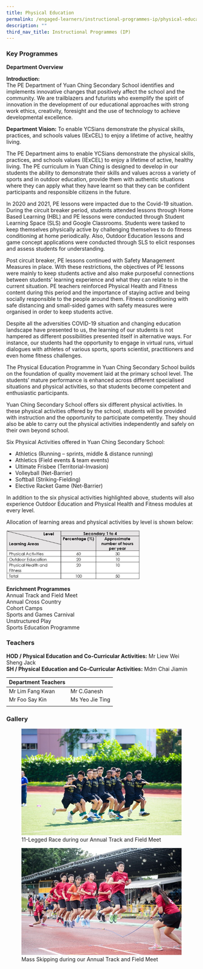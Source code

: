 ```yaml
---
title: Physical Education
permalink: /engaged-learners/instructional-programmes-ip/physical-education/
description: ""
third_nav_title: Instructional Programmes (IP)
---
```

### Key Programmes

**Department Overview**

**Introduction:** <Br>
The PE Department of Yuan Ching Secondary School identifies and implements innovative changes that positively affect the school and the community. We are trailblazers and futurists who exemplify the spirit of innovation in the development of our educational approaches with strong work ethics, creativity, foresight and the use of technology to achieve developmental excellence.

**Department Vision:** To enable YCSians demonstrate the physical skills, practices, and schools values (IExCEL) to enjoy a lifetime of active, healthy living.

The PE Department aims to enable YCSians demonstrate the physical skills, practices, and schools values (IExCEL) to enjoy a lifetime of active, healthy living. The PE curriculum in Yuan Ching is designed to develop in our students the ability to demonstrate their skills and values across a variety of sports and in outdoor education, provide them with authentic situations where they can apply what they have learnt so that they can be confident participants and responsible citizens in the future.

In 2020 and 2021, PE lessons were impacted due to the Covid-19 situation. During the circuit breaker period, students attended lessons through Home Based Learning (HBL) and PE lessons were conducted through Student Learning Space (SLS) and Google Classrooms. Students were tasked to keep themselves physically active by challenging themselves to do fitness conditioning at home periodically. Also, Outdoor Education lessons and game concept applications were conducted through SLS to elicit responses and assess students for understanding.

Post circuit breaker, PE lessons continued with Safety Management Measures in place. With these restrictions, the objectives of PE lessons were mainly to keep students active and also make purposeful connections between students’ learning experience and what they can relate to in the current situation. PE teachers reinforced Physical Health and Fitness content during this period and the importance of staying active and being socially responsible to the people around them. Fitness conditioning with safe distancing and small-sided games with safety measures were organised in order to keep students active.

Despite all the adversities COVID-19 situation and changing education landscape have presented to us, the learning of our students is not hampered as different possibilities presented itself in alternative ways. For instance, our students had the opportunity to engage in virtual runs, virtual dialogues with athletes of various sports, sports scientist, practitioners and even home fitness challenges.

The Physical Education Programme in Yuan Ching Secondary School builds on the foundation of quality movement laid at the primary school level. The students’ mature performance is enhanced across different specialised situations and physical activities, so that students become competent and enthusiastic participants.

Yuan Ching Secondary School offers six different physical activities. In these physical activities offered by the school, students will be provided with instruction and the opportunity to participate competently. They should also be able to carry out the physical activities independently and safely on their own beyond school.

Six Physical Activities offered in Yuan Ching Secondary School:
*   Athletics (Running – sprints, middle & distance running)
*   Athletics (Field events & team events)
*   Ultimate Frisbee (Territorial-Invasion)
*   Volleyball (Net-Barrier)
*   Softball (Striking-Fielding)
*   Elective Racket Game (Net-Barrier)

In addition to the six physical activities highlighted above, students will also experience Outdoor Education and Physical Health and Fitness modules at every level.  

Allocation of learning areas and physical activities by level is shown below:

<img src="/images/PE%20Activities.jpg" 
    style="width:70%">

**Enrichment Programmes** <br>
Annual Track and Field Meet <br>
Annual Cross Country <br>
Cohort Camps <br>
Sports and Games Carnival <br>
Unstructured Play <br>
Sports Education Programme

### Teachers

**HOD / Physical Education and Co-Curricular Activities:** Mr Liew Wei Sheng Jack <br>
**SH / Physical Education and Co-Curricular Activities:** Mdm Chai Jiamin

| Department Teachers |  |
| -------- | -------- | 
| Mr Lim Fang Kwan | Mr C.Ganesh |
| Mr Foo Say Kin | Ms Yeo Jie Ting |
| | |

### Gallery

<figure>  
<img src="/images/PE-1.jpg">  
<figcaption> 11-Legged Race during our Annual Track and Field Meet </figcaption>  
</figure>

<figure>  
<img src="/images/PE-2.jpg">  
<figcaption> Mass Skipping during our Annual Track and Field Meet </figcaption>  
</figure>